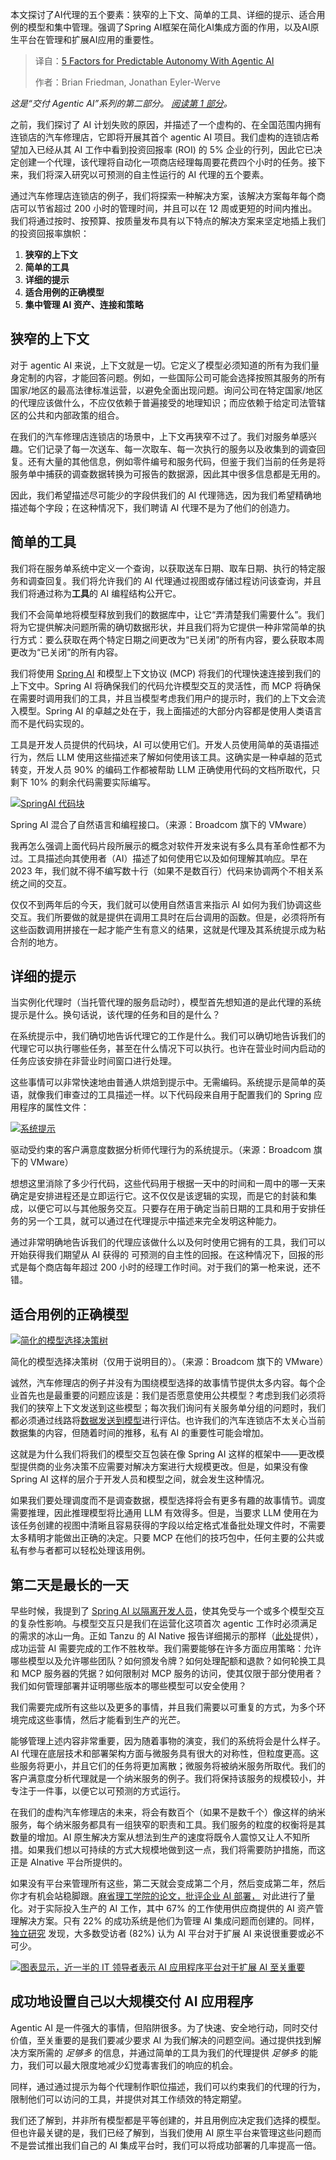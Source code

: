 
<!--
title: Agentic AI可预测自主性的5大要素
cover: https://cdn.thenewstack.io/media/2025/09/d04b5ee6-ships12.jpg
summary: 本文探讨了AI代理的五个要素：狭窄的上下文、简单的工具、详细的提示、适合用例的模型和集中管理。强调了Spring AI框架在简化AI集成方面的作用，以及AI原生平台在管理和扩展AI应用的重要性。
-->

本文探讨了AI代理的五个要素：狭窄的上下文、简单的工具、详细的提示、适合用例的模型和集中管理。强调了Spring AI框架在简化AI集成方面的作用，以及AI原生平台在管理和扩展AI应用的重要性。

> 译自：[5 Factors for Predictable Autonomy With Agentic AI](https://thenewstack.io/5-factors-for-predictable-autonomy-with-agentic-ai/)
> 
> 作者：Brian Friedman, Jonathan Eyler-Werve

*这是“交付 Agentic AI”系列的第二部分。 [阅读第 1 部分](https://thenewstack.io/how-to-build-agentic-ai-that-ships/)。*

之前，我们探讨了 AI 计划失败的原因，并描述了一个虚构的、在全国范围内拥有连锁店的汽车修理店，它即将开展其首个 agentic AI 项目。我们虚构的连锁店希望加入已经从其 AI 工作中看到投资回报率 (ROI) 的 5% 企业的行列，因此它已决定创建一个代理，该代理将自动化一项商店经理每周要花费四个小时的任务。接下来，我们将深入研究以可预测的自主性运行的 AI 代理的五个要素。

通过汽车修理店连锁店的例子，我们将探索一种解决方案，该解决方案每年每个商店可以节省超过 200 小时的管理时间，并且可以在 12 周或更短的时间内推出。我们将通过按时、按预算、按质量发布具有以下特点的解决方案来坚定地插上我们的投资回报率旗帜：

1. **狭窄的上下文**
2. **简单的工具**
3. **详细的提示**
4. **适合用例的正确模型**
5. **集中管理 AI 资产、连接和策略**

## **狭窄的上下文**

对于 agentic AI 来说，上下文就是一切。它定义了模型必须知道的所有为我们量身定制的内容，才能回答问题。例如，一些国际公司可能会选择按照其服务的所有国家/地区的最高法律标准运营，以避免全面出现问题。询问公司在特定国家/地区的代理应该做什么，不应仅依赖于普遍接受的地理知识；而应依赖于给定司法管辖区的公共和内部政策的组合。

在我们的汽车修理店连锁店的场景中，上下文再狭窄不过了。我们对服务单感兴趣。它们记录了每一次送车、每一次取车、每一次执行的服务以及收集到的调查回复。还有大量的其他信息，例如零件编号和服务代码，但鉴于我们当前的任务是将服务单中捕获的调查数据转换为可报告的数据源，因此其中很多信息都是无用的。

因此，我们希望描述尽可能少的字段供我们的 AI 代理筛选，因为我们希望精确地描述每个字段；在这种情况下，我们聘请 AI 代理不是为了他们的创造力。

## **简单的工具**

我们将在服务单系统中定义一个查询，以获取送车日期、取车日期、执行的特定服务和调查回复。我们将允许我们的 AI 代理通过视图或存储过程访问该查询，并且我们将通过称为**工具**的 AI 编程结构公开它。

我们不会简单地将模型释放到我们的数据库中，让它“弄清楚我们需要什么”。我们将为它提供解决问题所需的确切数据形状，并且我们将为它提供一种非常简单的执行方式：要么获取在两个特定日期之间更改为“已关闭”的所有内容，要么获取本周更改为“已关闭”的所有内容。

我们将使用 [Spring AI](https://thenewstack.io/production-worthy-ai-with-spring-ai-1-0/) 和模型上下文协议 (MCP) 将我们的代理快速连接到我们的上下文中。Spring AI 将确保我们的代码允许模型交互的灵活性，而 MCP 将确保在需要时调用我们的工具，并且当模型考虑我们用户的提示时，我们的上下文会流入模型。Spring AI 的卓越之处在于，我上面描述的大部分内容都是使用人类语言而不是代码实现的。

工具是开发人员提供的代码块，AI 可以使用它们。开发人员使用简单的英语描述行为，然后 LLM 使用这些描述来了解如何使用该工具。这确实是一种卓越的范式转变，开发人员 90% 的编码工作都被帮助 LLM 正确使用代码的文档所取代，只剩下 10% 的剩余代码需要实际编写。

[![SpringAI 代码块](https://cdn.thenewstack.io/media/2025/09/b4ab3435-springai_code.png)](https://cdn.thenewstack.io/media/2025/09/b4ab3435-springai_code.png)

Spring AI 混合了自然语言和编程接口。（来源：Broadcom 旗下的 VMware）

我再怎么强调上面代码片段所展示的概念对软件开发来说有多么具有革命性都不为过。工具描述向其使用者（AI）描述了如何使用它以及如何理解其响应。早在 2023 年，我们就不得不编写数十行（如果不是数百行）代码来协调两个不相关系统之间的交互。

仅仅不到两年后的今天，我们就可以使用自然语言来指示 AI 如何为我们协调这些交互。我们所要做的就是提供在调用工具时在后台调用的函数。但是，必须将所有这些函数调用拼接在一起才能产生有意义的结果，这就是代理及其系统提示成为粘合剂的地方。

## **详细的提示**

当实例化代理时（当托管代理的服务启动时），模型首先想知道的是此代理的系统提示是什么。换句话说，该代理的任务和目的是什么？

在系统提示中，我们确切地告诉代理它的工作是什么。我们可以确切地告诉我们的代理它可以执行哪些任务，甚至在什么情况下可以执行。也许在营业时间内启动的任务应该安排在非营业时间窗口进行处理。

这些事情可以非常快速地由普通人烘焙到提示中。无需编码。系统提示是简单的英语，就像我们审查过的工具描述一样。以下代码段来自用于配置我们的 Spring 应用程序的属性文件：

[![系统提示](https://cdn.thenewstack.io/media/2025/09/bfd8871f-system-prompt.png)](https://cdn.thenewstack.io/media/2025/09/bfd8871f-system-prompt.png)

驱动受约束的客户满意度数据分析师代理行为的系统提示。（来源：Broadcom 旗下的 VMware）

想想这里消除了多少行代码，这些代码用于根据一天中的时间和一周中的哪一天来确定是安排进程还是立即运行它。这不仅仅是该逻辑的实现，而是它的封装和集成，以便它可以与其他服务交互。只要存在用于确定当前日期的工具和用于安排任务的另一个工具，就可以通过在代理提示中描述来完全发明这种能力。

通过非常明确地告诉我们的代理应该做什么以及何时使用它拥有的工具，我们可以开始获得我们期望从 AI 获得的 可预测的自主性的回报。在这种情况下，回报的形式是每个商店每年超过 200 小时的经理工作时间。对于我们的第一枪来说，还不错。

## **适合用例的正确模型**

[![简化的模型选择决策树](https://cdn.thenewstack.io/media/2025/09/1aa13866-simplified-model.png)](https://cdn.thenewstack.io/media/2025/09/1aa13866-simplified-model.png)

简化的模型选择决策树（仅用于说明目的）。（来源：Broadcom 旗下的 VMware）

诚然，汽车修理店的例子并没有为围绕模型选择的故事情节提供太多内容。每个企业首先也是最重要的问题应该是：我们是否愿意使用公共模型？考虑到我们必须将我们的狭窄上下文发送到这些模型；每次我们询问有关服务单分组的问题时，我们都必须通过线路将[数据发送到模型](https://thenewstack.io/5-useful-datasets-for-training-multimodal-ai-models/)进行评估。也许我们的汽车连锁店不太关心当前数据集的内容，但随着时间的推移，私有 AI 的重要性可能会增加。

这就是为什么我们将我们的模型交互包装在像 Spring AI 这样的框架中——更改模型提供商的业务决策不应需要对解决方案进行大规模更改。但是，如果没有像 Spring AI 这样的层介于开发人员和模型之间，就会发生这种情况。

如果我们要处理调度而不是调查数据，模型选择将会有更多有趣的故事情节。调度需要推理，因此推理模型将比通用 LLM 有效得多。但是，当要求 LLM 使用在为该任务创建的视图中清晰且容易获得的字段以给定格式准备批处理文件时，不需要太多精明才能做出正确的决定。只要 MCP 在他们的技巧包中，任何主要的公共或私有参与者都可以轻松处理该用例。

## **第二天是最长的一天**

早些时候，我提到了 [Spring AI 以隔离开发人员](https://thenewstack.io/spring-cloud-gateway-the-swiss-army-knife-of-cloud-development/)，使其免受与一个或多个模型交互的复杂性影响。与模型交互只是我们在运营化这项首次 agentic 工作时必须满足的需求的冰山一角。正如 Tanzu 的 AI Native 报告详细揭示的那样（[此处](https://go-vmware.broadcom.com/from-cloud-native-to-ai-native)提供），成功运营 AI 需要完成的工作不胜枚举。我们需要能够在许多方面应用策略：允许哪些模型以及允许哪些团队？如何颁发令牌？如何处理配额和退款？如何轮换工具和 MCP 服务器的凭据？如何限制对 MCP 服务的访问，使其仅限于部分使用者？我们如何管理部署并证明哪些版本的哪些模型可以安全使用？

我们需要完成所有这些以及更多的事情，并且我们需要以可重复的方式，为多个环境完成这些事情，然后才能看到生产的光芒。

能够管理上述内容非常重要，因为随着事物的演变，我们的系统将会是什么样子。AI 代理在底层技术和部署架构方面与微服务具有很大的对称性，但粒度更高。这些服务将更小，并且它们的任务将更加离散；微服务将被纳米服务所取代。我们的客户满意度分析代理就是一个纳米服务的例子。我们将保持该服务的规模较小，并专注于一件事，以便它以可预测的方式运行。

在我们的虚构汽车修理店的未来，将会有数百个（如果不是数千个）像这样的纳米服务，每个纳米服务都具有一组狭窄的职责和工具。我们服务的粒度的权衡将是其数量的增加。AI 原生解决方案从想法到生产的速度将既令人震惊又让人不知所措。如果我们想以可持续的方式大规模地做到这一点，我们将需要防护措施，而这正是 AInative 平台所提供的。

如果没有平台来管理所有这些，第二天就会变成第二个月，然后变成第二年，然后你才有机会站稳脚跟。[麻省理工学院的论文，批评企业 AI 部署，](https://www.npr.org/2025/08/23/nx-s1-5509946/bubbling-questions-about-the-limitations-of-ai) 对此进行了量化。对于实际投入生产的 AI 工作，其中 67% 的工作使用供应商提供的 AI 资产管理解决方案。只有 22% 的成功系统是他们为管理 AI 集成问题而创建的。同样，[独立研究](https://go-vmware.broadcom.com/from-cloud-native-to-ai-native) 发现，大多数受访者 (82%) 认为 AI 平台对于扩展 AI 来说很重要或必不可少。

[![图表显示，近一半的 IT 领导者表示 AI 应用程序平台对于扩展 AI 至关重要](https://cdn.thenewstack.io/media/2025/09/5a895ca6-ai-app-platform-importance.png)](https://cdn.thenewstack.io/media/2025/09/5a895ca6-ai-app-platform-importance.png)

## **成功地设置自己以大规模交付 AI 应用程序**

Agentic AI 是一件强大的事情，但陷阱很多。为了快速、安全地行动，同时交付价值，至关重要的是我们要减少要求 AI 为我们解决的问题空间。通过提供找到解决方案所需的 *足够多* 的信息，并通过简单的工具为我们的代理提供 *足够多* 的能力，我们可以最大限度地减少幻觉毒害我们的响应的机会。

同样，通过通过提示为每个代理制作职位描述，我们可以约束我们的代理的行为，限制他们可以访问的工具，并提供对其工作绩效的特定期望。

我们还了解到，并非所有模型都是平等创建的，并且用例应决定我们选择的模型。但也许最关键的是，我们已经了解到，当我们使用 AI 原生平台来管理这些问题而不是尝试推出我们自己的 AI 集成平台时，我们可以将成功部署的几率提高一倍。